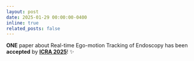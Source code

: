 ```yaml
---
layout: post
date: 2025-01-29 00:00:00-0400
inline: true
related_posts: false
---
```


**ONE** paper about Real-time Ego-motion Tracking of Endoscopy has been **accepted** by <a href='https://2025.ieee-icra.org/'>**ICRA 2025**</a>! :sparkles: